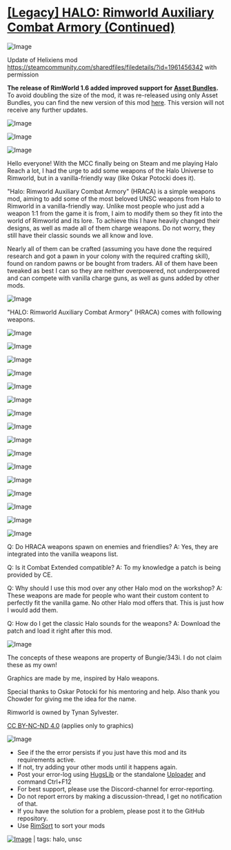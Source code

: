# [[Legacy] HALO: Rimworld Auxiliary Combat Armory (Continued)](https://steamcommunity.com/sharedfiles/filedetails/?id=3435308436)

![Image](https://i.imgur.com/buuPQel.png)

Update of Helixiens mod https://steamcommunity.com/sharedfiles/filedetails/?id=1961456342
with permission

**The release of RimWorld 1.6 added improved support for [Asset Bundles](https://github.com/emipa606/AssetBuilder/blob/main/README.md).**
To avoid doubling the size of the mod, it was re-released using only Asset Bundles, you can find the new version of this mod [here](https://steamcommunity.com/sharedfiles/filedetails/?id=3498160244).
This version will not receive any further updates.

![Image](https://i.imgur.com/pufA0kM.png)
	
![Image](https://i.imgur.com/Z4GOv8H.png)

![Image](https://i.imgur.com/gUqRJQq.png)

Hello everyone!
With the MCC finally being on Steam and me playing Halo Reach a lot, I had the urge to add some weapons of the Halo Universe to Rimworld, but in a vanilla-friendly way (like Oskar Potocki does it).

"Halo: Rimworld Auxiliary Combat Armory" (HRACA) is a simple weapons mod, aiming to add some of the most beloved UNSC weapons from Halo to Rimworld in a vanilla-friendly way. Unlike most people who just add a weapon 1:1 from the game it is from, I aim to modify them so they fit into the world of Rimworld and its lore. To achieve this I have heavily changed their designs, as well as made all of them charge weapons. Do not worry, they still have their classic sounds we all know and love.

Nearly all of them can be crafted (assuming you have done the required research and got a pawn in your colony with the required crafting skill), found on random pawns or be bought from traders. All of them have been tweaked as best I can so they are neither overpowered, not underpowered and can compete with vanilla charge guns, as well as guns added by other mods.

![Image](https://i.imgur.com/rpsUpYG.png)

"HALO: Rimworld Auxiliary Combat Armory" (HRACA) comes with following weapons.

![Image](https://i.imgur.com/YaLWFCq.png)

![Image](https://i.imgur.com/hwbsnnZ.png)

![Image](https://i.imgur.com/bP9b4pQ.png)

![Image](https://i.imgur.com/kDkEI5W.png)

![Image](https://i.imgur.com/mv2l4V7.png)

![Image](https://i.imgur.com/Arbz20F.png)

![Image](https://i.imgur.com/yFGtOFK.png)

![Image](https://i.imgur.com/NCs3tC6.png)

![Image](https://i.imgur.com/Q1uWfMd.png)

![Image](https://i.imgur.com/I0o8dOO.png)

![Image](https://i.imgur.com/HSkN5Oq.png)

![Image](https://i.imgur.com/rJdnbrx.png)

![Image](https://i.imgur.com/Dqi5p64.png)

![Image](https://i.imgur.com/ous7C6y.png)

![Image](https://i.imgur.com/fKtSZMF.png)

![Image](https://i.imgur.com/6KijhOH.png)

Q: Do HRACA weapons spawn on enemies and friendlies?
A: Yes, they are integrated into the vanilla weapons list.

Q: Is it Combat Extended compatible?
A: To my knowledge a patch is being provided by CE.

Q: Why should I use this mod over any other Halo mod on the workshop?
A: These weapons are made for people who want their custom content to perfectly fit the vanilla game. No other Halo mod offers that. This is just how I would add them.

Q: How do I get the classic Halo sounds for the weapons?
A: Download the patch and load it right after this mod.

![Image](https://i.imgur.com/UOstAlO.png)

The concepts of these weapons are property of Bungie/343i. I do not claim these as my own!

Graphics are made by me, inspired by Halo weapons.

Special thanks to Oskar Potocki for his mentoring and help.
Also thank you Chowder for giving me the idea for the name.

Rimworld is owned by Tynan Sylvester.

[CC BY-NC-ND 4.0](https://creativecommons.org/licenses/by-nc-nd/4.0/) (applies only to graphics)

![Image](https://i.imgur.com/PwoNOj4.png)



-  See if the the error persists if you just have this mod and its requirements active.
-  If not, try adding your other mods until it happens again.
-  Post your error-log using [HugsLib](https://steamcommunity.com/workshop/filedetails/?id=818773962) or the standalone [Uploader](https://steamcommunity.com/sharedfiles/filedetails/?id=2873415404) and command Ctrl+F12
-  For best support, please use the Discord-channel for error-reporting.
-  Do not report errors by making a discussion-thread, I get no notification of that.
-  If you have the solution for a problem, please post it to the GitHub repository.
-  Use [RimSort](https://github.com/RimSort/RimSort/releases/latest) to sort your mods

 

[![Image](https://img.shields.io/github/v/release/emipa606/HALORimworldAuxiliaryCombatArmory?label=latest%20version&style=plastic&color=9f1111&labelColor=black)](https://steamcommunity.com/sharedfiles/filedetails/changelog/3435308436) | tags:  halo,  unsc

